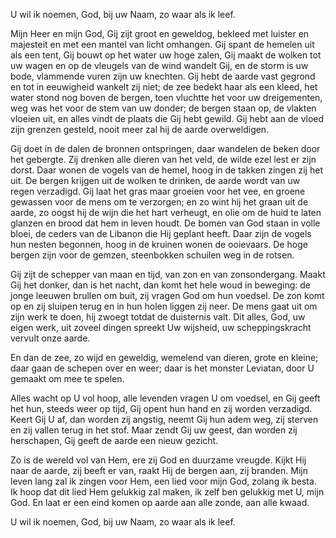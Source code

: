 U wil ik noemen, God, bij uw Naam,
zo waar als ik leef.

Mijn Heer en mijn God, Gij zijt groot en geweldog,
bekleed met luister en majesteit
en met een mantel van licht omhangen.
Gij spant de hemelen uit als een tent,
Gij bouwt op het water uw hoge zalen,
Gij maakt de wolken tot uw wagen
en op de vleugels van de wind
wandelt Gij, en de storm is uw bode,
vlammende vuren zijn uw knechten.
Gij hebt de aarde vast gegrond
en tot in eeuwigheid wankelt zij niet;
de zee bedekt haar als een kleed,
het water stond nog boven de bergen,
toen vluchtte het voor uw dreigementen,
weg was het voor de stem van uw donder;
de bergen staan op, de vlakten vloeien uit,
en alles vindt de plaats die Gij hebt gewild.
Gij hebt aan de vloed zijn grenzen gesteld,
nooit meer zal hij de aarde overweldigen.

Gij doet in de dalen de bronnen ontspringen,
daar wandelen de beken door het gebergte.
Zij drenken alle dieren van het veld,
de wilde ezel lest er zijn dorst.
Daar wonen de vogels van de hemel,
hoog in de takken zingen zij het uit.
De bergen krijgen uit de wolken te drinken,
de aarde wordt van uw regen verzadigd.
Gij laat het gras maar groeien voor het vee,
en groene gewassen voor de mens om te verzorgen;
en zo wint hij het graan uit de aarde,
zo oogst hij de wijn die het hart verheugt,
en olie om de huid te laten glanzen
en brood dat hem in leven houdt.
De bomen van God staan in volle bloei,
de ceders van de Libanon die Hij geplant heeft.
Daar zijn de vogels hun nesten begonnen,
hoog in de kruinen wonen de ooievaars.
De hoge bergen zijn voor de gemzen,
steenbokken schuilen weg in de rotsen.

Gij zijt de schepper van maan en tijd,
van zon en van zonsondergang.
Maakt Gij het donker, dan is het nacht,
dan komt het hele woud in beweging:
de jonge leeuwen brullen om buit,
zij vragen God om hun voedsel.
De zon komt op en zij sluipen terug
en in hun holen liggen zij neer.
De mens gaat uit om zijn werk te doen,
hij zwoegt totdat de duisternis valt.
Dit alles, God, uw eigen werk,
uit zoveel dingen spreekt Uw wijsheid,
uw scheppingskracht vervult onze aarde.

En dan de zee, zo wijd en geweldig,
wemelend van dieren, grote en kleine;
daar gaan de schepen over en weer;
daar is het monster Leviatan,
door U gemaakt om mee te spelen.

Alles wacht op U vol hoop,
alle levenden vragen U om voedsel,
en Gij geeft het hun, steeds weer op tijd,
Gij opent hun hand en zij worden verzadigd.
Keert Gij U af, dan worden zij angstig,
neemt Gij hun adem weg, zij sterven
en zij vallen terug in het stof.
Maar zendt Gij uw geest, dan worden zij herschapen,
Gij geeft de aarde een nieuw gezicht.

Zo is de wereld vol van Hem,
ere zij God en duurzame vreugde.
Kijkt Hij naar de aarde, zij beeft er van,
raakt Hij de bergen aan, zij branden.
Mijn leven lang zal ik zingen voor Hem,
een lied voor mijn God, zolang ik besta.
Ik hoop dat dit lied Hem gelukkig zal maken,
ik zelf ben gelukkig met U, mijn God.
En laat er een eind komen op aarde
aan alle zonde, aan alle kwaad.

U wil ik noemen, God, bij uw Naam,
zo waar als ik leef.